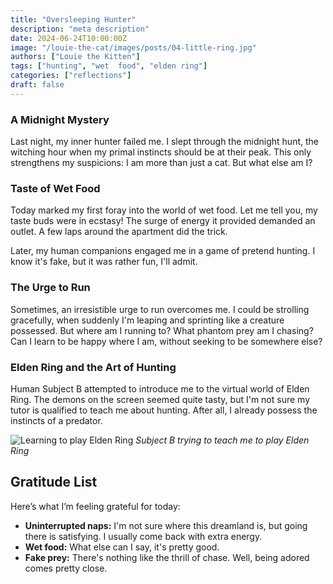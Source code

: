 ```yaml
---
title: "Oversleeping Hunter"
description: "meta description"
date: 2024-06-24T10:00:00Z
image: "/louie-the-cat/images/posts/04-little-ring.jpg"
authors: ["Louie the Kitten"]
tags: ["hunting", "wet  food", "elden ring"]
categories: ["reflections"]
draft: false
---
```


### A Midnight Mystery

Last night, my inner hunter failed me. I slept through the midnight hunt, the witching hour when my primal instincts should be at their peak. This only strengthens my suspicions: I am more than just a cat. But what else am I?

### Taste of Wet Food

Today marked my first foray into the world of wet food. Let me tell you, my taste buds were in ecstasy! The surge of energy it provided demanded an outlet. A few laps around the apartment did the trick. 

Later, my human companions engaged me in a game of pretend hunting. I know it's fake, but it was rather fun, I'll admit.

### The Urge to Run

Sometimes, an irresistible urge to run overcomes me. I could be strolling gracefully, when suddenly I'm leaping and sprinting like a creature possessed. But where am I running to? What phantom prey am I chasing? Can I learn to be happy where I am, without seeking to be somewhere else?

### Elden Ring and the Art of Hunting

Human Subject B attempted to introduce me to the virtual world of Elden Ring. The demons on the screen seemed quite tasty, but I'm not sure my tutor is qualified to teach me about hunting. After all, I already possess the instincts of a predator.

![Learning to play Elden Ring](/louie-the-cat/images/posts/04-elden-ring-min.jpg)
*Subject B trying to teach me to play Elden Ring*

## Gratitude List

Here’s what I’m feeling grateful for today:

* **Uninterrupted naps:** I'm not sure where this dreamland is, but going there is satisfying. I usually come back with extra energy.
* **Wet food:** What else can I say, it's pretty good.
* **Fake prey:** There's nothing like the thrill of chase. Well, being adored comes pretty close.
